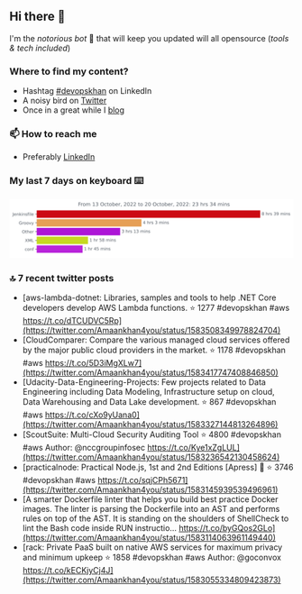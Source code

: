 <!--- [![Hits](https://hits.seeyoufarm.com/api/count/incr/badge.svg?url=https%3A%2F%2Fgithub.com%2Fakhan4u%2Fhit-counter&count_bg=%2379C83D&title_bg=%23555555&icon=&icon_color=%23E7E7E7&title=visits&edge_flat=false)](https://hits.seeyoufarm.com) --->

## Hi there 👋

I'm the _notorious bot_ 🤣 that will keep you updated will all opensource (_tools & tech included_) 

### Where to find my content?

* Hashtag [#devopskhan](https://www.linkedin.com/feed/hashtag/devopskhan) on LinkedIn
* A noisy bird on [Twitter](https://twitter.com/Amaankhan4you)
* Once in a great while I [blog](https://linuxparrot.com) 


### 📫 **How to reach me**

* Preferably [LinkedIn](https://www.linkedin.com/in/amaan-khan-linux-ninja)

### My last 7 days on keyboard ⌨️

<img src="https://github.com/akhan4u/akhan4u/blob/main/images/stat.svg" alt="Amaan's Wakatime Activity!"/>

### 🔝 7 recent twitter posts
<!-- DEVDOJO:START -->
- [aws-lambda-dotnet: Libraries, samples and tools to help .NET Core developers develop AWS Lambda functions.
⭐️ 1277
#devopskhan #aws
https://t.co/dTCUDVC5Rp](https://twitter.com/Amaankhan4you/status/1583508349978824704)
- [CloudComparer: Compare the various managed cloud services offered by the major public cloud providers in the market. 
⭐️ 1178
#devopskhan #aws
https://t.co/5D3iMgXLw7](https://twitter.com/Amaankhan4you/status/1583417747408846850)
- [Udacity-Data-Engineering-Projects: Few projects related to Data Engineering including Data Modeling, Infrastructure setup on cloud, Data Warehousing and Data Lake development.
⭐️ 867
#devopskhan #aws
https://t.co/cXo9yUana0](https://twitter.com/Amaankhan4you/status/1583327144813264896)
- [ScoutSuite: Multi-Cloud Security Auditing Tool
⭐️ 4800
#devopskhan #aws
Author: @nccgroupinfosec
https://t.co/Kye1xZgLUL](https://twitter.com/Amaankhan4you/status/1583236542130458624)
- [practicalnode: Practical Node.js, 1st and 2nd Editions [Apress] 📓
⭐️ 3746
#devopskhan #aws
https://t.co/sqjCPh5671](https://twitter.com/Amaankhan4you/status/1583145939539496961)
- [A smarter Dockerfile linter that helps you build best practice Docker images. The linter is parsing the Dockerfile into an AST and performs rules on top of the AST. It is standing on the shoulders of ShellCheck to lint the Bash code inside RUN instructio… https://t.co/byGQos2GLo](https://twitter.com/Amaankhan4you/status/1583114063961149440)
- [rack: Private PaaS built on native AWS services for maximum privacy and minimum upkeep
⭐️ 1858
#devopskhan #aws
Author: @goconvox
https://t.co/kECKjyCj4J](https://twitter.com/Amaankhan4you/status/1583055334809423873)
<!-- DEVDOJO:END -->

<!-- ![Amaan's GitHub stats](https://github-readme-stats.vercel.app/api?username=akhan4u&count_private=true&show_icons=true&hide=contribs) -->
